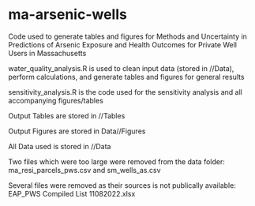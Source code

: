 # ma-arsenic-wells
Code used to generate tables and figures for Methods and Uncertainty in Predictions of Arsenic Exposure and Health Outcomes for Private Well Users in Massachusetts 

water_quality_analysis.R is used to clean input data (stored in //Data), perform calculations, and generate tables and figures for general results

sensitivity_analysis.R is the code used for the sensitivity analysis and all accompanying figures/tables

Output Tables are stored in //Tables

Output Figures are stored in Data//Figures

All Data used is stored in //Data

Two files which were too large were removed from the data folder: ma_resi_parcels_pws.csv and sm_wells_as.csv

Several files were removed as their sources is not publically available: EAP_PWS Compiled List 11082022.xlsx
